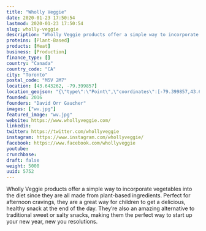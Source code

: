 ```yaml
---
title: "Wholly Veggie"
date: 2020-01-23 17:50:54
lastmod: 2020-01-23 17:50:54
slug: wholly-veggie
description: "Wholly Veggie products offer a simple way to incorporate vegetables into the diet since they are all made from plant-based ingredients. Perfect for afternoon cravings, they are a great way for children to get a delicious, healthy snack at the end of the day. They’re also an amazing alternative to traditional sweet or salty snacks, making them the perfect way to start up your new year, new you resolutions."
proteins: [Plant-Based]
products: [Meat]
business: [Production]
finance_type: []
country: "Canada"
country_code: "CA"
city: "Toronto"
postal_code: "M5V 2M7"
location: [43.643262, -79.399857]
location_geojson: "{\"type\":\"Point\",\"coordinates\":[-79.399857,43.643262]}"
founded: 2016
founders: "David Orr Gaucher"
images: ["wv.jpg"]
featured_image: "wv.jpg"
website: https://www.whollyveggie.com/
linkedin: 
twitter: https://twitter.com/whollyveggie
instagram: https://www.instagram.com/whollyveggie/
facebook: https://www.facebook.com/whollyveggie
youtube: 
crunchbase: 
draft: false
weight: 5000
uuid: 5752
---
```

Wholly Veggie products offer a simple way to incorporate vegetables into the diet since they are all made from plant-based ingredients. Perfect for afternoon cravings, they are a great way for children to get a delicious, healthy snack at the end of the day. They’re also an amazing alternative to traditional sweet or salty snacks, making them the perfect way to start up your new year, new you resolutions.
